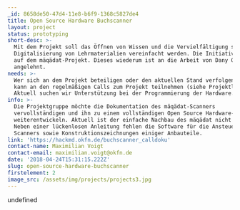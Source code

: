```yaml
---
_id: 8658de50-47d4-11e8-b6f9-1368c5827de4
title: Open Source Hardware Buchscanner
layout: project
status: prototyping
short-desc: >-
  Mit dem Projekt soll das Öffnen von Wissen und die Vervielfältigung sowie
  Digitalisierung von Lehrmaterialien vereinfacht werden. Die Initiative basiert
  auf dem mäqädat-Projekt. Dieses wiederum ist an die Arbeit von Dany Qumsiyeh
  angelehnt.
needs: >-
  Wer sich an dem Projekt beteiligen oder den aktuellen Stand verfolgen möchte,
  kann an den regelmäßigen Calls zum Projekt teilnehmen (siehe Projektlink).
  Aktuell suchen wir Unterstützung bei der Programmierung der Hardware.
info: >-
  Die Projektgruppe möchte die Dokumentation des mäqädat-Scanners
  vervollständigen und ihn zu einem vollständigen Open Source Hardware-System
  weiterentwickeln. Aktuell ist der einfache Nachbau des mäqädat nicht möglich.
  Neben einer lückenlosen Anleitung fehlen die Software für die Ansteuerung des
  Scanners sowie Konstruktionszeichnungen einiger Anbauteile.
link: 'https://hackmd.okfn.de/buchscanner_calldoku'
contact-name: Maximilian Voigt
contact-email: maximilian.voigt@okfn.de
date: '2018-04-24T15:31:15.222Z'
slug: open-source-hardware-buchscanner
firstelement: 2
image_src: /assets/img/projects/projects3.jpg
---
```

undefined
